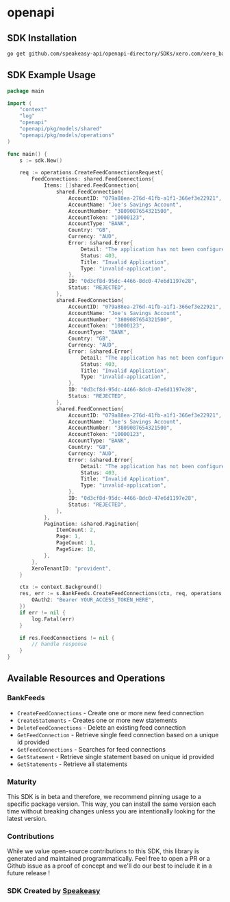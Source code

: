 # openapi

<!-- Start SDK Installation -->
## SDK Installation

```bash
go get github.com/speakeasy-api/openapi-directory/SDKs/xero.com/xero_bankfeeds/2.9.4/go
```
<!-- End SDK Installation -->

## SDK Example Usage
<!-- Start SDK Example Usage -->
```go
package main

import (
    "context"
    "log"
    "openapi"
    "openapi/pkg/models/shared"
    "openapi/pkg/models/operations"
)

func main() {
    s := sdk.New()

    req := operations.CreateFeedConnectionsRequest{
        FeedConnections: shared.FeedConnections{
            Items: []shared.FeedConnection{
                shared.FeedConnection{
                    AccountID: "079a88ea-276d-41fb-a1f1-366ef3e22921",
                    AccountName: "Joe's Savings Account",
                    AccountNumber: "3809087654321500",
                    AccountToken: "10000123",
                    AccountType: "BANK",
                    Country: "GB",
                    Currency: "AUD",
                    Error: &shared.Error{
                        Detail: "The application has not been configured to use these API endpoints.",
                        Status: 403,
                        Title: "Invalid Application",
                        Type: "invalid-application",
                    },
                    ID: "0d3cf8d-95dc-4466-8dc0-47e6d1197e28",
                    Status: "REJECTED",
                },
                shared.FeedConnection{
                    AccountID: "079a88ea-276d-41fb-a1f1-366ef3e22921",
                    AccountName: "Joe's Savings Account",
                    AccountNumber: "3809087654321500",
                    AccountToken: "10000123",
                    AccountType: "BANK",
                    Country: "GB",
                    Currency: "AUD",
                    Error: &shared.Error{
                        Detail: "The application has not been configured to use these API endpoints.",
                        Status: 403,
                        Title: "Invalid Application",
                        Type: "invalid-application",
                    },
                    ID: "0d3cf8d-95dc-4466-8dc0-47e6d1197e28",
                    Status: "REJECTED",
                },
                shared.FeedConnection{
                    AccountID: "079a88ea-276d-41fb-a1f1-366ef3e22921",
                    AccountName: "Joe's Savings Account",
                    AccountNumber: "3809087654321500",
                    AccountToken: "10000123",
                    AccountType: "BANK",
                    Country: "GB",
                    Currency: "AUD",
                    Error: &shared.Error{
                        Detail: "The application has not been configured to use these API endpoints.",
                        Status: 403,
                        Title: "Invalid Application",
                        Type: "invalid-application",
                    },
                    ID: "0d3cf8d-95dc-4466-8dc0-47e6d1197e28",
                    Status: "REJECTED",
                },
            },
            Pagination: &shared.Pagination{
                ItemCount: 2,
                Page: 1,
                PageCount: 1,
                PageSize: 10,
            },
        },
        XeroTenantID: "provident",
    }

    ctx := context.Background()
    res, err := s.BankFeeds.CreateFeedConnections(ctx, req, operations.CreateFeedConnectionsSecurity{
        OAuth2: "Bearer YOUR_ACCESS_TOKEN_HERE",
    })
    if err != nil {
        log.Fatal(err)
    }

    if res.FeedConnections != nil {
        // handle response
    }
}
```
<!-- End SDK Example Usage -->

<!-- Start SDK Available Operations -->
## Available Resources and Operations


### BankFeeds

* `CreateFeedConnections` - Create one or more new feed connection
* `CreateStatements` - Creates one or more new statements
* `DeleteFeedConnections` - Delete an existing feed connection
* `GetFeedConnection` - Retrieve single feed connection based on a unique id provided
* `GetFeedConnections` - Searches for feed connections
* `GetStatement` - Retrieve single statement based on unique id provided
* `GetStatements` - Retrieve all statements
<!-- End SDK Available Operations -->

### Maturity

This SDK is in beta and therefore, we recommend pinning usage to a specific package version.
This way, you can install the same version each time without breaking changes unless you are intentionally
looking for the latest version.

### Contributions

While we value open-source contributions to this SDK, this library is generated and maintained programmatically.
Feel free to open a PR or a Github issue as a proof of concept and we'll do our best to include it in a future release !

### SDK Created by [Speakeasy](https://docs.speakeasyapi.dev/docs/using-speakeasy/client-sdks)
